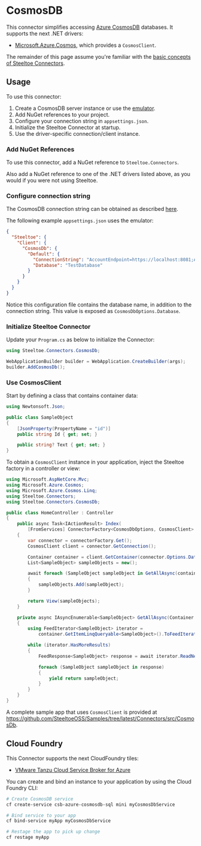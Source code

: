 # CosmosDB

This connector simplifies accessing [Azure CosmosDB](https://azure.microsoft.com/en-us/products/cosmos-db/) databases.
It supports the next .NET drivers:
- [Microsoft.Azure.Cosmos](https://www.nuget.org/packages/Microsoft.Azure.Cosmos), which provides a `CosmosClient`.

The remainder of this page assume you're familiar with the [basic concepts of Steeltoe Connectors](./usage.md).

## Usage

To use this connector:

1. Create a CosmosDB server instance or use the [emulator](https://learn.microsoft.com/en-us/azure/cosmos-db/local-emulator).
1. Add NuGet references to your project.
1. Configure your connection string in `appsettings.json`.
1. Initialize the Steeltoe Connector at startup.
1. Use the driver-specific connection/client instance.

### Add NuGet References

To use this connector, add a NuGet reference to `Steeltoe.Connectors`.

Also add a NuGet reference to one of the .NET drivers listed above, as you would if you were not using Steeltoe.

### Configure connection string

The CosmosDB connection string can be obtained as described [here](https://learn.microsoft.com/en-us/azure/cosmos-db/nosql/how-to-dotnet-get-started#retrieve-your-account-connection-string).

The following example `appsettings.json` uses the emulator:

```json
{
  "Steeltoe": {
    "Client": {
      "CosmosDb": {
        "Default": {
          "ConnectionString": "AccountEndpoint=https://localhost:8081;AccountKey=C2y6yDjf5/R+ob0N8A7Cgv30VRDJIWEHLM+4QDU5DE2nQ9nDuVTqobD4b8mGGyPMbIZnqyMsEcaGQy67XIw/Jw==",
          "Database": "TestDatabase"
        }
      }
    }
  }
}
```

Notice this configuration file contains the database name, in addition to the connection string. This value is exposed
as `CosmosDbOptions.Database`.

### Initialize Steeltoe Connector

Update your `Program.cs` as below to initialize the Connector:

```c#
using Steeltoe.Connectors.CosmosDb;

WebApplicationBuilder builder = WebApplication.CreateBuilder(args);
builder.AddCosmosDb();
```

### Use CosmosClient

Start by defining a class that contains container data:
```c#
using Newtonsoft.Json;

public class SampleObject
{
    [JsonProperty(PropertyName = "id")]
    public string Id { get; set; }

    public string? Text { get; set; }
}
```

To obtain a `CosmosClient` instance in your application, inject the Steeltoe factory in a controller or view:

```csharp
using Microsoft.AspNetCore.Mvc;
using Microsoft.Azure.Cosmos;
using Microsoft.Azure.Cosmos.Linq;
using Steeltoe.Connectors;
using Steeltoe.Connectors.CosmosDb;

public class HomeController : Controller
{
    public async Task<IActionResult> Index(
        [FromServices] ConnectorFactory<CosmosDbOptions, CosmosClient> connectorFactory)
    {
        var connector = connectorFactory.Get();
        CosmosClient client = connector.GetConnection();

        Container container = client.GetContainer(connector.Options.Database, "TestContainer");
        List<SampleObject> sampleObjects = new();

        await foreach (SampleObject sampleObject in GetAllAsync(container))
        {
            sampleObjects.Add(sampleObject);
        }

        return View(sampleObjects);
    }

    private async IAsyncEnumerable<SampleObject> GetAllAsync(Container container)
    {
        using FeedIterator<SampleObject> iterator =
            container.GetItemLinqQueryable<SampleObject>().ToFeedIterator();

        while (iterator.HasMoreResults)
        {
            FeedResponse<SampleObject> response = await iterator.ReadNextAsync();

            foreach (SampleObject sampleObject in response)
            {
                yield return sampleObject;
            }
        }
    }
}
```

A complete sample app that uses `CosmosClient` is provided at https://github.com/SteeltoeOSS/Samples/tree/latest/Connectors/src/CosmosDb.

## Cloud Foundry

This Connector supports the next CloudFoundry tiles:
- [VMware Tanzu Cloud Service Broker for Azure](https://docs.vmware.com/en/Tanzu-Cloud-Service-Broker-for-Azure/1.4/csb-azure/GUID-index.html)

You can create and bind an instance to your application by using the Cloud Foundry CLI:

```bash
# Create CosmosDB service
cf create-service csb-azure-cosmosdb-sql mini myCosmosDbService

# Bind service to your app
cf bind-service myApp myCosmosDbService

# Restage the app to pick up change
cf restage myApp
```
